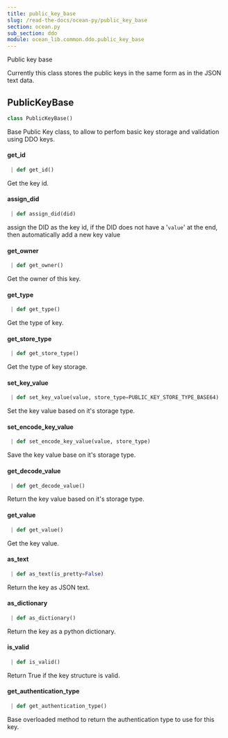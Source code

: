 ```yaml
---
title: public_key_base
slug: /read-the-docs/ocean-py/public_key_base
section: ocean.py
sub_section: ddo
module: ocean_lib.common.ddo.public_key_base
---
```

Public key base

Currently this class stores the public keys in the same form as in the JSON
text data.

## PublicKeyBase

```python
class PublicKeyBase()
```

Base Public Key class, to allow to perfom basic key storage and validation using DDO keys.

#### get\_id

```python
 | def get_id()
```

Get the key id.

#### assign\_did

```python
 | def assign_did(did)
```

assign the DID as the key id, if the DID does not have a '`value`'
at the end, then automatically add a new key value

#### get\_owner

```python
 | def get_owner()
```

Get the owner of this key.

#### get\_type

```python
 | def get_type()
```

Get the type of key.

#### get\_store\_type

```python
 | def get_store_type()
```

Get the type of key storage.

#### set\_key\_value

```python
 | def set_key_value(value, store_type=PUBLIC_KEY_STORE_TYPE_BASE64)
```

Set the key value based on it's storage type.

#### set\_encode\_key\_value

```python
 | def set_encode_key_value(value, store_type)
```

Save the key value base on it's storage type.

#### get\_decode\_value

```python
 | def get_decode_value()
```

Return the key value based on it's storage type.

#### get\_value

```python
 | def get_value()
```

Get the key value.

#### as\_text

```python
 | def as_text(is_pretty=False)
```

Return the key as JSON text.

#### as\_dictionary

```python
 | def as_dictionary()
```

Return the key as a python dictionary.

#### is\_valid

```python
 | def is_valid()
```

Return True if the key structure is valid.

#### get\_authentication\_type

```python
 | def get_authentication_type()
```

Base overloaded method to return the authentication type to use for this key.


